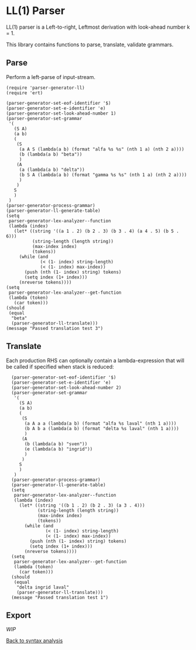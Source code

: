 # LL(1) Parser

LL(1) parser is a Left-to-right, Leftmost derivation with look-ahead number k = 1.

This library contains functions to parse, translate, validate grammars.

## Parse

Perform a left-parse of input-stream.

```emacs-lisp
(require 'parser-generator-ll)
(require 'ert)

(parser-generator-set-eof-identifier '$)
(parser-generator-set-e-identifier 'e)
(parser-generator-set-look-ahead-number 1)
(parser-generator-set-grammar
 '(
   (S A)
   (a b)
   (
    (S
     (a A S (lambda(a b) (format "alfa %s %s" (nth 1 a) (nth 2 a))))
     (b (lambda(a b) "beta"))
     )
    (A
     (a (lambda(a b) "delta"))
     (b S A (lambda(a b) (format "gamma %s %s" (nth 1 a) (nth 2 a))))
     )
    )
   S
   )
 )
(parser-generator-process-grammar)
(parser-generator-ll-generate-table)
(setq
 parser-generator-lex-analyzer--function
 (lambda (index)
   (let* ((string '((a 1 . 2) (b 2 . 3) (b 3 . 4) (a 4 . 5) (b 5 . 6)))
          (string-length (length string))
          (max-index index)
          (tokens))
     (while (and
             (< (1- index) string-length)
             (< (1- index) max-index))
       (push (nth (1- index) string) tokens)
       (setq index (1+ index)))
     (nreverse tokens))))
(setq
 parser-generator-lex-analyzer--get-function
 (lambda (token)
   (car token)))
(should
 (equal
  "beta"
  (parser-generator-ll-translate)))
(message "Passed translation test 3")
```

## Translate

Each production RHS can optionally contain a lambda-expression that will be called if specified when stack is reduced:

```emacs-lisp
  (parser-generator-set-eof-identifier '$)
  (parser-generator-set-e-identifier 'e)
  (parser-generator-set-look-ahead-number 2)
  (parser-generator-set-grammar
   '(
     (S A)
     (a b)
     (
      (S
       (a A a a (lambda(a b) (format "alfa %s laval" (nth 1 a))))
       (b A b a (lambda(a b) (format "delta %s laval" (nth 1 a))))
       )
      (A
       (b (lambda(a b) "sven"))
       (e (lambda(a b) "ingrid"))
       )
      )
     S
     )
   )
  (parser-generator-process-grammar)
  (parser-generator-ll-generate-table)
  (setq
   parser-generator-lex-analyzer--function
   (lambda (index)
     (let* ((string '((b 1 . 2) (b 2 . 3) (a 3 . 4)))
            (string-length (length string))
            (max-index index)
            (tokens))
       (while (and
               (< (1- index) string-length)
               (< (1- index) max-index))
         (push (nth (1- index) string) tokens)
         (setq index (1+ index)))
       (nreverse tokens))))
  (setq
   parser-generator-lex-analyzer--get-function
   (lambda (token)
     (car token)))
  (should
   (equal
    "delta ingrid laval"
    (parser-generator-ll-translate)))
  (message "Passed translation test 1")
```

## Export

*WIP*

[Back to syntax analysis](../Syntax-Analysis.md)
